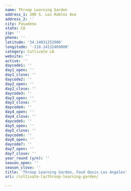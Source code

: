 ```yaml
---
name: Throop Learning Garden
address_1: 300 S. Los Robles Ave
address_2: ''
city: Pasadena
state: CA
zip: ''
phone: ''
latitude: '34.14031252000'
longitude: '-118.14132469000'
category: Cultivate LA
website: ''
active: ''
daycode1: ''
day1_open: ''
day1_close: ''
daycode2: ''
day2_open: ''
day2_close: ''
daycode3: ''
day3_open: ''
day3_close: ''
daycode4: ''
day4_open: ''
day4_close: ''
daycode5: ''
day5_open: ''
day5_close: ''
daycode6: ''
day6_open: ''
daycode7: ''
day7_open: ''
day7_close: ''
year_round (y/n): ''
season_open: ''
season_close: ''
title: 'Throop Learning Garden, Food Oasis Los Angeles'
uri: /cultivate-la/throop-learning-garden/

---
```

